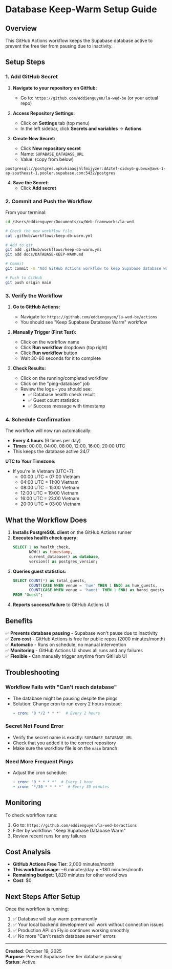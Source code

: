 # Database Keep-Warm Setup Guide

## Overview
This GitHub Actions workflow keeps the Supabase database active to prevent the free tier from pausing due to inactivity.

## Setup Steps

### 1. Add GitHub Secret

1. **Navigate to your repository on GitHub:**
   - Go to: `https://github.com/eddienguyen/la-wed-be` (or your actual repo)

2. **Access Repository Settings:**
   - Click on **Settings** tab (top menu)
   - In the left sidebar, click **Secrets and variables** → **Actions**

3. **Create New Secret:**
   - Click **New repository secret**
   - Name: `SUPABASE_DATABASE_URL`
   - Value: (copy from below)

```
postgresql://postgres.opkvkiaaqjhlfmijyzer:dAztef-cidxy6-gubvux@aws-1-ap-southeast-1.pooler.supabase.com:5432/postgres
```

4. **Save the Secret:**
   - Click **Add secret**

### 2. Commit and Push the Workflow

From your terminal:

```bash
cd /Users/eddienguyen/Documents/cw/Web-frameworks/la-wed

# Check the new workflow file
cat .github/workflows/keep-db-warm.yml

# Add to git
git add .github/workflows/keep-db-warm.yml
git add docs/DATABASE-KEEP-WARM.md

# Commit
git commit -m "Add GitHub Actions workflow to keep Supabase database warm"

# Push to GitHub
git push origin main
```

### 3. Verify the Workflow

1. **Go to GitHub Actions:**
   - Navigate to: `https://github.com/eddienguyen/la-wed-be/actions`
   - You should see "Keep Supabase Database Warm" workflow

2. **Manually Trigger (First Test):**
   - Click on the workflow name
   - Click **Run workflow** dropdown (top right)
   - Click **Run workflow** button
   - Wait 30-60 seconds for it to complete

3. **Check Results:**
   - Click on the running/completed workflow
   - Click on the "ping-database" job
   - Review the logs - you should see:
     - ✅ Database health check result
     - ✅ Guest count statistics
     - ✅ Success message with timestamp

### 4. Schedule Confirmation

The workflow will now run automatically:
- **Every 4 hours** (6 times per day)
- **Times**: 00:00, 04:00, 08:00, 12:00, 16:00, 20:00 UTC
- This keeps the database active 24/7

**UTC to Your Timezone:**
- If you're in Vietnam (UTC+7):
  - 00:00 UTC = 07:00 Vietnam
  - 04:00 UTC = 11:00 Vietnam
  - 08:00 UTC = 15:00 Vietnam
  - 12:00 UTC = 19:00 Vietnam
  - 16:00 UTC = 23:00 Vietnam
  - 20:00 UTC = 03:00 Vietnam

## What the Workflow Does

1. **Installs PostgreSQL client** on the GitHub Actions runner
2. **Executes health check query:**
   ```sql
   SELECT 1 as health_check, 
          NOW() as timestamp,
          current_database() as database,
          version() as postgres_version;
   ```
3. **Queries guest statistics:**
   ```sql
   SELECT COUNT(*) as total_guests,
          COUNT(CASE WHEN venue = 'hue' THEN 1 END) as hue_guests,
          COUNT(CASE WHEN venue = 'hanoi' THEN 1 END) as hanoi_guests
   FROM "Guest";
   ```
4. **Reports success/failure** to GitHub Actions UI

## Benefits

✅ **Prevents database pausing** - Supabase won't pause due to inactivity  
✅ **Zero cost** - GitHub Actions is free for public repos (2000 minutes/month)  
✅ **Automatic** - Runs on schedule, no manual intervention  
✅ **Monitoring** - GitHub Actions UI shows all runs and any failures  
✅ **Flexible** - Can manually trigger anytime from GitHub UI  

## Troubleshooting

### Workflow Fails with "Can't reach database"
- The database might be pausing despite the pings
- Solution: Change cron to run every 2 hours instead:
  ```yaml
  - cron: '0 */2 * * *'  # Every 2 hours
  ```

### Secret Not Found Error
- Verify the secret name is exactly: `SUPABASE_DATABASE_URL`
- Check that you added it to the correct repository
- Make sure the workflow file is on the `main` branch

### Need More Frequent Pings
- Adjust the cron schedule:
  ```yaml
  - cron: '0 * * * *'  # Every 1 hour
  - cron: '*/30 * * * *'  # Every 30 minutes
  ```

## Monitoring

To check workflow runs:
1. Go to: `https://github.com/eddienguyen/la-wed-be/actions`
2. Filter by workflow: "Keep Supabase Database Warm"
3. Review recent runs for any failures

## Cost Analysis

- **GitHub Actions Free Tier**: 2,000 minutes/month
- **This workflow usage**: ~6 minutes/day = ~180 minutes/month
- **Remaining budget**: 1,820 minutes for other workflows
- **Cost**: $0

## Next Steps After Setup

Once the workflow is running:
1. ✅ Database will stay warm permanently
2. ✅ Your local backend development will work without connection issues
3. ✅ Production API on Fly.io continues working smoothly
4. ✅ No more "Can't reach database server" errors

---

**Created**: October 19, 2025  
**Purpose**: Prevent Supabase free tier database pausing  
**Status**: Active
